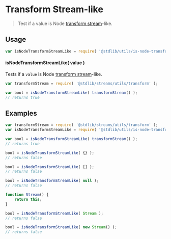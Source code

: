 # Transform Stream-like

> Test if a value is Node [transform stream][nodejs-stream]-like.

<section class="usage">

## Usage

``` javascript
var isNodeTransformStreamLike = require( '@stdlib/utils/is-node-transform-stream-like' );
```

#### isNodeTransformStreamLike( value )

Tests if a `value` is Node [transform stream][nodejs-stream]-like.

``` javascript
var transformStream = require( '@stdlib/streams/utils/transform' );

var bool = isNodeTransformStreamLike( transformStream() );
// returns true
```

</section>

<!-- /.usage -->

<section class="notes">

</section>

<!-- /.notes -->

<section class="examples">

## Examples

``` javascript
var transformStream = require( '@stdlib/streams/utils/transform' );
var isNodeTransformStreamLike = require( '@stdlib/utils/is-node-transform-stream-like' );

var bool = isNodeTransformStreamLike( transformStream() );
// returns true

bool = isNodeTransformStreamLike( {} );
// returns false

bool = isNodeTransformStreamLike( [] );
// returns false

bool = isNodeTransformStreamLike( null );
// returns false

function Stream() {
    return this;
}

bool = isNodeTransformStreamLike( Stream );
// returns false

bool = isNodeTransformStreamLike( new Stream() );
// returns false
```

</section>

<!-- /.examples -->

<section class="links">

[nodejs-stream]: https://nodejs.org/api/stream.html

</section>

<!-- /.links -->
